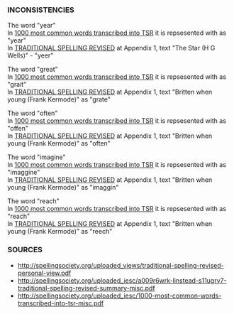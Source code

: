 ### INCONSISTENCIES
The word "year"   
In [1000 most common words transcribed into TSR](http://spellingsociety.org/uploaded_iesc/1000-most-common-words-transcribed-into-tsr-misc.pdf) it is repsesented with as "year"   
In [TRADITIONAL SPELLING REVISED](http://spellingsociety.org/uploaded_views/traditional-spelling-revised-personal-view.pdf) at Appendix 1, text "The Star (H G Wells)" - "yeer"

The word "great"   
In [1000 most common words transcribed into TSR](http://spellingsociety.org/uploaded_iesc/1000-most-common-words-transcribed-into-tsr-misc.pdf) it is repsesented with as "grait"   
In [TRADITIONAL SPELLING REVISED](http://spellingsociety.org/uploaded_views/traditional-spelling-revised-personal-view.pdf) at Appendix 1, text "Britten when young (Frank Kermode)" as "grate"



The word "often"   
In [1000 most common words transcribed into TSR](http://spellingsociety.org/uploaded_iesc/1000-most-common-words-transcribed-into-tsr-misc.pdf) it is repsesented with as "offen"   
In [TRADITIONAL SPELLING REVISED](http://spellingsociety.org/uploaded_views/traditional-spelling-revised-personal-view.pdf) at Appendix 1, text "Britten when young (Frank Kermode)" as "often"



The word "imagine"   
In [1000 most common words transcribed into TSR](http://spellingsociety.org/uploaded_iesc/1000-most-common-words-transcribed-into-tsr-misc.pdf) it is repsesented with as "imaggine"   
In [TRADITIONAL SPELLING REVISED](http://spellingsociety.org/uploaded_views/traditional-spelling-revised-personal-view.pdf) at Appendix 1, text "Britten when young (Frank Kermode)" as "imaggin"

The word "reach"   
In [1000 most common words transcribed into TSR](http://spellingsociety.org/uploaded_iesc/1000-most-common-words-transcribed-into-tsr-misc.pdf) it is repsesented with as "reach"   
In [TRADITIONAL SPELLING REVISED](http://spellingsociety.org/uploaded_views/traditional-spelling-revised-personal-view.pdf) at Appendix 1, text "Britten when young (Frank Kermode)" as "reech"

















### SOURCES
 - http://spellingsociety.org/uploaded_views/traditional-spelling-revised-personal-view.pdf
 - http://spellingsociety.org/uploaded_iesc/a009r6wrk-linstead-s11ugry7-traditional-spelling-revised-summary-misc.pdf
 - http://spellingsociety.org/uploaded_iesc/1000-most-common-words-transcribed-into-tsr-misc.pdf